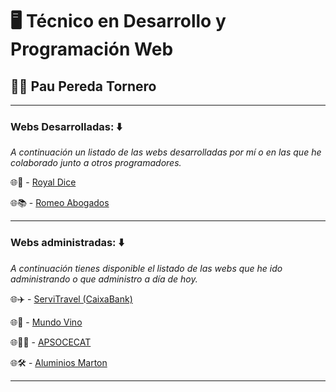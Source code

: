 # :desktop_computer: Técnico en Desarrollo y Programación Web
## :technologist: **Pau Pereda Tornero** 
---

### Webs Desarrolladas: :arrow_down:

*A continuación un listado de las webs desarrolladas por mí o en las que he colaborado junto a otros programadores.*



:globe_with_meridians::game_die: - [Royal Dice](http://royaldice.es/) 

:globe_with_meridians::books: - [Romeo Abogados](https://romeoabogados.com/es/) 

----

### Webs administradas: :arrow_down:

*A continuación tienes disponible el listado de las webs que he ido administrando o que administro a día de hoy.*


:globe_with_meridians::airplane: - [ServiTravel (CaixaBank)](https://www.servitravel.es/caixabank/es/) 

:globe_with_meridians::wine_glass: - [Mundo Vino](https://mundovino.net/) 

:globe_with_meridians::raising_hand_man: - [APSOCECAT](https://www.apsocecat.org/) 

:globe_with_meridians::hammer_and_wrench:	 - [Aluminios Marton](https://www.aluminiosmarton.com/)



----
